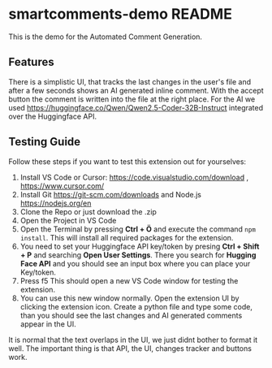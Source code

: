 # smartcomments-demo README

This is the demo for the Automated Comment Generation.

## Features

There is a simplistic UI, that tracks the last changes in the user's file and after a few seconds shows an AI generated inline comment. With the accept button the comment is written into the file at the right place. For the AI we used https://huggingface.co/Qwen/Qwen2.5-Coder-32B-Instruct integrated over the Huggingface API.

## Testing Guide
Follow these steps if you want to test this extension out for yourselves:

1. Install VS Code or Cursor: https://code.visualstudio.com/download , https://www.cursor.com/
2. Install Git https://git-scm.com/downloads and Node.js https://nodejs.org/en
3. Clone the Repo or just download the .zip
4. Open the Project in VS Code
5. Open the Terminal by pressing **Ctrl + Ö** and execute the command `npm install`. This will install all required packages for the extension.
6. You need to set your Huggingface API key/token by presing **Ctrl + Shift + P** and searching **Open User Settings**. There you search for **Hugging Face API** and you should see an input box where you can place your Key/token.
7. Press f5
This should open a new VS Code window for testing the extension.
8. You can use this new window normally. Open the extension UI by clicking the extension icon. Create a python file and type some code, than you should see the last changes and AI generated comments appear in the UI.

It is normal that the text overlaps in the UI, we just didnt bother to format it well. The important thing is that API, the UI, changes tracker and buttons work.

